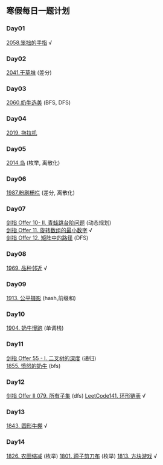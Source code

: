## 寒假每日一题计划
### Day01
[2058.笨拙的手指](https://www.acwing.com/problem/content/2060/) √
### Day02
[2041.干草堆](https://www.acwing.com/problem/content/2060/) (差分)
### Day03
[2060.奶牛选美](https://www.acwing.com/problem/content/2062/) (BFS, DFS)
### Day04
[2019. 拖拉机](https://www.acwing.com/problem/content/2021/) 
### Day05
[2014.岛](https://www.acwing.com/problem/content/2016/) (枚举, 离散化)
### Day06
[1987.粉刷栅栏](https://www.acwing.com/problem/content/1989/)  (差分, 离散化)
### Day07
[剑指 Offer 10- II. 青蛙跳台阶问题](https://leetcode-cn.com/problems/qing-wa-tiao-tai-jie-wen-ti-lcof/) (动态规划)  
[剑指 Offer 11. 旋转数组的最小数字](https://leetcode-cn.com/problems/xuan-zhuan-shu-zu-de-zui-xiao-shu-zi-lcof/)  √  
[剑指 Offer 12. 矩阵中的路径](https://leetcode-cn.com/problems/ju-zhen-zhong-de-lu-jing-lcof/) (DFS)
### Day08
[1969. 品种邻近](https://www.acwing.com/problem/content/1971/) √
### Day09
[1913. 公平摄影](https://www.acwing.com/problem/content/description/1915/) (hash,前缀和)
### Day10
[1904. 奶牛慢跑](https://www.acwing.com/problem/content/1906/) (单调栈)
### Day11
[剑指 Offer 55 - I. 二叉树的深度](https://leetcode-cn.com/problems/er-cha-shu-de-shen-du-lcof/) (递归)  
[1855. 愤怒的奶牛](https://www.acwing.com/problem/content/1857/) (bfs)
### Day12  
[剑指 Offer II 079. 所有子集](https://leetcode-cn.com/problems/TVdhkn/) (dfs)
[LeetCode141. 环形链表](https://leetcode-cn.com/problems/linked-list-cycle/) √
### Day13
[1843. 圆形牛棚](https://www.acwing.com/problem/content/description/1845/) √
### Day14
[1826. 农田缩减](https://www.acwing.com/problem/content/1828/) (枚举)
[1801. 蹄子剪刀布](https://www.acwing.com/problem/content/1803/) (枚举)
[1813. 方块游戏](https://www.acwing.com/problem/content/1815/) √